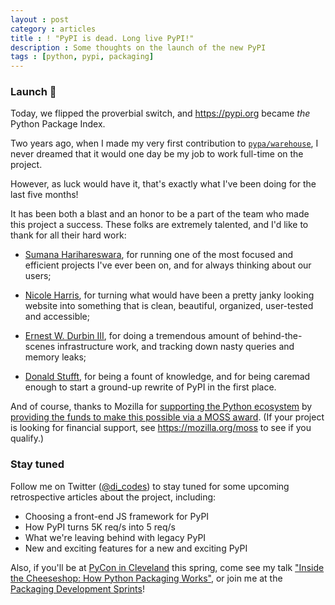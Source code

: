 ```yaml
---
layout : post
category : articles
title : ! "PyPI is dead. Long live PyPI!"
description : Some thoughts on the launch of the new PyPI
tags : [python, pypi, packaging]
---
```


### Launch 🚀

Today, we flipped the proverbial switch, and <https://pypi.org> became _the_
Python Package Index.

Two years ago, when I made my very first contribution to
[`pypa/warehouse`](https://github.com/pypa/warehouse/), I never dreamed that it
would one day be my job to work full-time on the project.

However, as luck would have it, that's exactly what I've been doing for the
last five months!

It has been both a blast and an honor to be a part of the team who made this
project a success. These folks are extremely talented, and I'd like to thank
for all their hard work:

* [Sumana Harihareswara](https://github.com/brainwane/), for running one of the
  most focused and efficient projects I've ever been on, and for always
  thinking about our users;

* [Nicole Harris](https://github.com/nlhkabu/), for turning what would have
  been a pretty janky looking website into something that is clean, beautiful,
  organized, user-tested and accessible;

* [Ernest W. Durbin III](https://github.com/ewdurbin/), for doing a tremendous
  amount of behind-the-scenes infrastructure work, and tracking down nasty
  queries and memory leaks;

* [Donald Stufft](https://github.com/dstufft/), for being a fount of knowledge,
  and for being caremad enough to start a ground-up rewrite of PyPI in the
  first place.

And of course, thanks to Mozilla for [supporting the Python
ecosystem](https://blog.mozilla.org/blog/2018/01/23/moss-q4-supporting-python-ecosystem/)
by [providing the funds to make this possible via a MOSS
award](http://pyfound.blogspot.com/2017/11/the-psf-awarded-moss-grant-pypi.html).
(If your project is looking for financial support, see
<https://mozilla.org/moss> to see if you qualify.)

### Stay tuned

Follow me on Twitter ([@di_codes](https://twitter.com/di_codes)) to stay tuned
for some upcoming retrospective articles about the project, including:

* Choosing a front-end JS framework for PyPI
* How PyPI turns 5K req/s into 5 req/s
* What we're leaving behind with legacy PyPI
* New and exciting features for a new and exciting PyPI

Also, if you'll be at [PyCon in Cleveland](https://us.pycon.org/2018/) this
spring, come see my talk ["Inside the Cheeseshop: How Python Packaging
Works"](https://us.pycon.org/2018/schedule/presentation/148/), or join me at
the [Packaging Development
Sprints](https://wiki.python.org/psf/PackagingSprints)!
